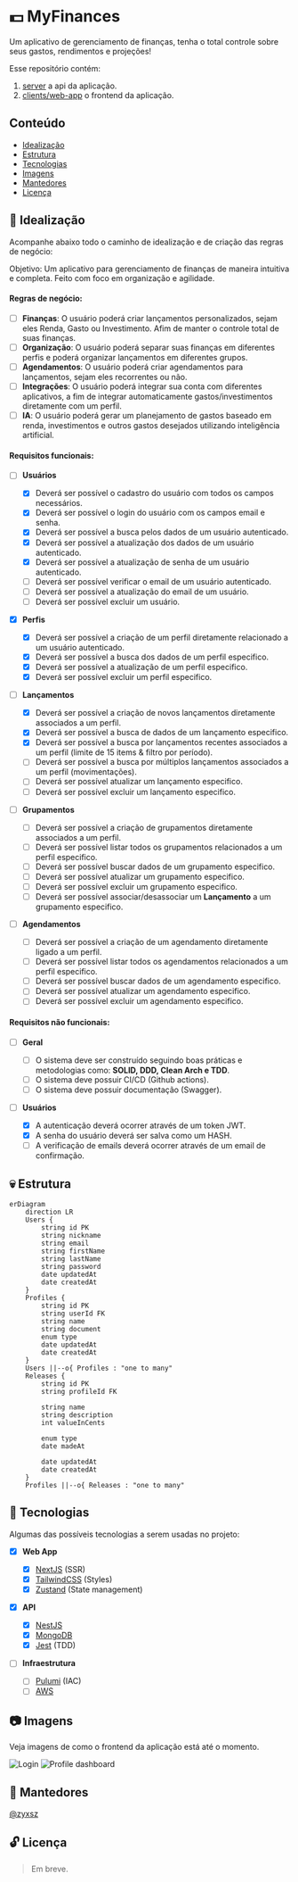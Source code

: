 # 💵 MyFinances

Um aplicativo de gerenciamento de finanças, tenha o total controle sobre seus gastos, rendimentos e projeções!

Esse repositório contém:

1. [server](server) a api da aplicação.
2. [clients/web-app](clients/web-app) o frontend da aplicação.

## Conteúdo

- [Idealização](#-idealização)
- [Estrutura](#-estrutura)
- [Tecnologias](#-tecnologias)
- [Imagens](#-imagens)
- [Mantedores](#-mantedores)
- [Licença](#-licença)

## 📃 Idealização

Acompanhe abaixo todo o caminho de idealização e de criação das regras de negócio:

Objetivo: Um aplicativo para gerenciamento de finanças de maneira intuitiva e completa. Feito com foco em organização e agilidade.

#### Regras de negócio:

- [ ] **Finanças**: O usuário poderá criar lançamentos personalizados, sejam eles Renda, Gasto ou Investimento. Afim de manter o controle total de suas finanças.
- [ ] **Organização**: O usuário poderá separar suas finanças em diferentes perfis e poderá organizar lançamentos em diferentes grupos.
- [ ] **Agendamentos**: O usuário poderá criar agendamentos para lançamentos, sejam eles recorrentes ou não.
- [ ] **Integrações**: O usuário poderá integrar sua conta com diferentes aplicativos, a fim de integrar automaticamente gastos/investimentos diretamente com um perfil.
- [ ] **IA**: O usuário poderá gerar um planejamento de gastos baseado em renda, investimentos e outros gastos desejados utilizando inteligência artificial.

#### Requisitos funcionais:

- [ ] **Usuários**

  - [x] Deverá ser possível o cadastro do usuário com todos os campos necessários.
  - [x] Deverá ser possível o login do usuário com os campos email e senha.
  - [x] Deverá ser possível a busca pelos dados de um usuário autenticado.
  - [x] Deverá ser possível a atualização dos dados de um usuário autenticado.
  - [x] Deverá ser possível a atualização de senha de um usuário autenticado.
  - [ ] Deverá ser possível verificar o email de um usuário autenticado.
  - [ ] Deverá ser possível a atualização do email de um usuário.
  - [ ] Deverá ser possível excluir um usuário.

- [x] **Perfis**

  - [x] Deverá ser possível a criação de um perfil diretamente relacionado a um usuário autenticado.
  - [x] Deverá ser possível a busca dos dados de um perfil especifico.
  - [x] Deverá ser possível a atualização de um perfil especifico.
  - [x] Deverá ser possível excluir um perfil especifico.

- [ ] **Lançamentos**

  - [x] Deverá ser possível a criação de novos lançamentos diretamente associados a um perfil.
  - [x] Deverá ser possível a busca de dados de um lançamento especifico.
  - [x] Deverá ser possível a busca por lançamentos recentes associados a um perfil (limite de 15 items & filtro por período).
  - [ ] Deverá ser possível a busca por múltiplos lançamentos associados a um perfil (movimentações).
  - [ ] Deverá ser possível atualizar um lançamento especifico.
  - [ ] Deverá ser possível excluir um lançamento especifico.

- [ ] **Grupamentos**

  - [ ] Deverá ser possível a criação de grupamentos diretamente associados a um perfil.
  - [ ] Deverá ser possível listar todos os grupamentos relacionados a um perfil especifico.
  - [ ] Deverá ser possível buscar dados de um grupamento especifico.
  - [ ] Deverá ser possível atualizar um grupamento especifico.
  - [ ] Deverá ser possível excluir um grupamento especifico.
  - [ ] Deverá ser possível associar/desassociar um **Lançamento** a um grupamento especifico.

- [ ] **Agendamentos**
  - [ ] Deverá ser possível a criação de um agendamento diretamente ligado a um perfil.
  - [ ] Deverá ser possível listar todos os agendamentos relacionados a um perfil especifico.
  - [ ] Deverá ser possível buscar dados de um agendamento especifico.
  - [ ] Deverá ser possível atualizar um agendamento especifico.
  - [ ] Deverá ser possível excluir um agendamento especifico.

#### Requisitos não funcionais:

- [ ] **Geral**

  - [ ] O sistema deve ser construído seguindo boas práticas e metodologias como: **SOLID, DDD, Clean Arch e TDD**.
  - [ ] O sistema deve possuir CI/CD (Github actions).
  - [ ] O sistema deve possuir documentação (Swagger).

- [ ] **Usuários**
  - [x] A autenticação deverá ocorrer através de um token JWT.
  - [x] A senha do usuário deverá ser salva como um HASH.
  - [ ] A verificação de emails deverá ocorrer através de um email de confirmação.

## 💀 Estrutura

```mermaid
erDiagram
    direction LR
    Users {
        string id PK
        string nickname
        string email
        string firstName
        string lastName
        string password
        date updatedAt
        date createdAt
    }
    Profiles {
        string id PK
        string userId FK
        string name
        string document
        enum type
        date updatedAt
        date createdAt
    }
    Users ||--o{ Profiles : "one to many"
    Releases {
        string id PK
        string profileId FK

        string name
        string description
        int valueInCents

        enum type
        date madeAt

        date updatedAt
        date createdAt
    }
    Profiles ||--o{ Releases : "one to many"
```

## 🎯 Tecnologias

Algumas das possíveis tecnologias a serem usadas no projeto:

- [x] **Web App**

  - [x] [NextJS](https://nextjs.org) (SSR)
  - [x] [TailwindCSS](https://tailwindcss.com) (Styles)
  - [x] [Zustand](https://zustand.docs.pmnd.rs) (State management)

- [x] **API**

  - [x] [NestJS](https://nestjs.com)
  - [x] [MongoDB](https://www.mongodb.com)
  - [x] [Jest](https://jestjs.io/) (TDD)

- [ ] **Infraestrutura**
  - [ ] [Pulumi](http://pulumi.com) (IAC)
  - [ ] [AWS]()

## 📷 Imagens

Veja imagens de como o frontend da aplicação está até o momento.

![Login](https://i.imgur.com/XGy0z85.png)
![Profile dashboard](https://i.imgur.com/y1j7RLi.png)

## 👻 Mantedores

[@zyxsz](https://github.com/zyxsz)

## 🔓 Licença

> Em breve.
